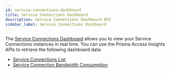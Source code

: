 ```yaml
---
id: service-connections-dashboard
title: Service Connections Dashboard
description: Service Connections Dashboard API
sidebar_label: Service Connections Dashboard
---
```


The [Service Connections Dashboard](https://docs.paloaltonetworks.com/prisma/prisma-access/prisma-access-insights/insights/service-connections-dashboard)
allows you to view your Service Connections instances in real time. You can use the Prisma Access Insights
APIs to retrieve the following dashboard data:

* [Service Connections List](/access/docs/insights/examples/service-connections-dashboard/sc_list)
* [Service Connection Bandwidth Consumption](/access/docs/insights/examples/service-connections-dashboard/sc-bandwidth-consumption)
